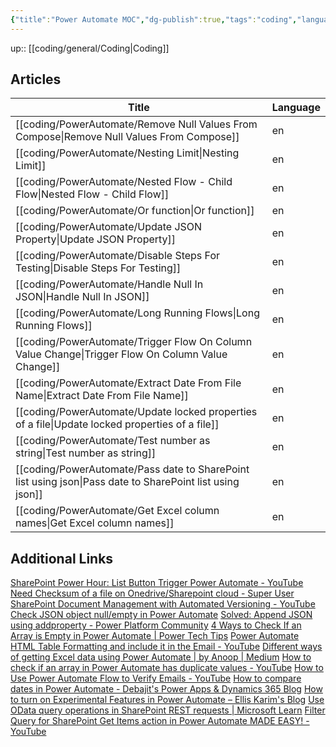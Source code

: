 ```yaml
---
{"title":"Power Automate MOC","dg-publish":true,"tags":"coding","language":"en","permalink":"/coding/power-automate/power-automate/","dgPassFrontmatter":true}
---
```


up:: [[coding/general/Coding\|Coding]]

## Articles

| Title                                                                                                        | Language |
| ------------------------------------------------------------------------------------------------------------ | -------- |
| [[coding/PowerAutomate/Remove Null Values From Compose\|Remove Null Values From Compose]]                 | en       |
| [[coding/PowerAutomate/Nesting Limit\|Nesting Limit]]                                                     | en       |
| [[coding/PowerAutomate/Nested Flow - Child Flow\|Nested Flow - Child Flow]]                               | en       |
| [[coding/PowerAutomate/Or function\|Or function]]                                                         | en       |
| [[coding/PowerAutomate/Update JSON Property\|Update JSON Property]]                                       | en       |
| [[coding/PowerAutomate/Disable Steps For Testing\|Disable Steps For Testing]]                             | en       |
| [[coding/PowerAutomate/Handle Null In JSON\|Handle Null In JSON]]                                         | en       |
| [[coding/PowerAutomate/Long Running Flows\|Long Running Flows]]                                           | en       |
| [[coding/PowerAutomate/Trigger Flow On Column Value Change\|Trigger Flow On Column Value Change]]         | en       |
| [[coding/PowerAutomate/Extract Date From File Name\|Extract Date From File Name]]                         | en       |
| [[coding/PowerAutomate/Update locked properties of a file\|Update locked properties of a file]]           | en       |
| [[coding/PowerAutomate/Test number as string\|Test number as string]]                                     | en       |
| [[coding/PowerAutomate/Pass date to SharePoint list using json\|Pass date to SharePoint list using json]] | en       |
| [[coding/PowerAutomate/Get Excel column names\|Get Excel column names]]                                   | en       |

## Additional Links

[SharePoint Power Hour: List Button Trigger Power Automate - YouTube](https://www.youtube.com/watch?v=C-oLlVtRrUk)
[Need Checksum of a file on Onedrive/Sharepoint cloud - Super User](https://superuser.com/questions/1655800/need-checksum-of-a-file-on-onedrive-sharepoint-cloud)
[SharePoint Document Management with Automated Versioning - YouTube](https://www.youtube.com/watch?v=bGUaJpixHbs)
[Check JSON object null/empty in Power Automate](https://www.ipiyush.me/blog/check-null-or-empty-power-automate)
[Solved: Append JSON using addproperty - Power Platform Community](https://powerusers.microsoft.com/t5/General-Power-Automate/Append-JSON-using-addproperty/td-p/959734)
[4 Ways to Check If an Array is Empty in Power Automate | Power Tech Tips](https://www.powertechtips.com/check-if-array-is-empty-power-automate/)
[Power Automate HTML Table Formatting and include it in the Email - YouTube](https://www.youtube.com/watch?v=6lddmGzfPgY)
[Different ways of getting Excel data using Power Automate | by Anoop | Medium](https://anoopt.medium.com/different-ways-of-getting-excel-data-using-power-automate-e21292b1d02a)
[How to check if an array in Power Automate has duplicate values - YouTube](https://www.youtube.com/watch?v=LjDSnt8IBTA)
[How to Use Power Automate Flow to Verify Emails - YouTube](https://www.youtube.com/watch?v=2n4tb_wvRoc)
[How to compare dates in Power Automate - Debajit's Power Apps & Dynamics 365 Blog](https://debajmecrm.com/how-to-compare-dates-in-power-automate/)
[How to turn on Experimental Features in Power Automate – Ellis Karim's Blog](https://elliskarim.com/2022/01/07/how-to-turn-on-experimental-features-in-power-automate/)
[Use OData query operations in SharePoint REST requests | Microsoft Learn](https://learn.microsoft.com/en-us/sharepoint/dev/sp-add-ins/use-odata-query-operations-in-sharepoint-rest-requests)
[Filter Query for SharePoint Get Items action in Power Automate MADE EASY! - YouTube](https://www.youtube.com/watch?app=desktop&v=I8FdUmECAn8)
